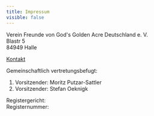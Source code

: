 ```yaml
---
title: Impressum
visible: false
---
```


Verein Freunde von God's Golden Acre Deutschland e. V.  
Blastr 5  
84949 Halle  

[Kontakt](../04.kontakt "Schreibe uns eine Nachricht")

Gemeinschaftlich vertretungsbefugt:

1. Vorsitzender: Moritz Putzar-Sattler 
2. Vorsitzender: Stefan Oeknigk

Registergericht:  
Registernummer:  





